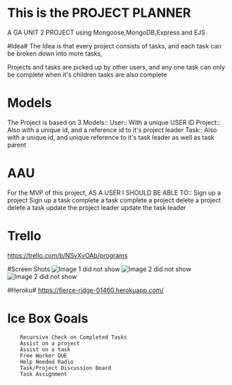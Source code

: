 # This is the PROJECT PLANNER #

A GA UNIT 2 PROJECT using Mongoose,MongoDB,Express and EJS

#Idea#
The Idea is that every project consists of tasks, and each task can be broken down into more tasks,

Projects and tasks are picked up by other users, and any one task can only be complete when it's children tasks are also complete


# Models #
The Project is based on 3 Models::
        User:: With a unique USER ID
        Project:: Also with a unique id, and a reference id to it's project leader
        Task:: Also with a unique id, and unique reference to it's task leader as well as task parent

# AAU #
For the MVP of this project, AS A USER I SHOULD BE ABLE TO::
        Sign up a project
        Sign up a task
        complete a task
        complete a project
        delete a project
        delete a task
        update the project leader
        update the task leader

# Trello #
https://trello.com/b/NSyXvOAb/programs

#Screen Shots
![Image 1 did not show](https://imgur.com/yXRidhK.png)
![Image 2 did not show](https://imgur.com/MGPY4jC.png)
![Image 2 did not show](https://imgur.com/Mm3eNZp.png)



#Heroku#
https://fierce-ridge-01460.herokuapp.com/




# Ice Box Goals #
        Recursive Check on Completed Tasks
        Assist on a project
        Assist on a task
        Free Worker QUE
        Help Needed Radio
        Task/Project Discussion Board
        Task Assignment